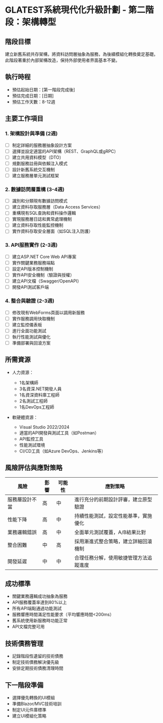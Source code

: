 # GLATEST系統現代化升級計劃 - 第二階段：架構轉型

## 階段目標

建立新舊系統共存架構，將資料訪問層抽象為服務，為後續模組化轉換奠定基礎。此階段著重於內部架構改造，保持外部使用者界面基本不變。

## 執行時程

* 預估起始日期：[第一階段完成後]
* 預估完成日期：[日期]
* 預估工作天數：8-12週

## 主要工作項目

### 1. 架構設計與準備 (2週)

- [ ] 制定詳細的服務層抽象設計方案
- [ ] 選擇並設定適當的API架構（REST、GraphQL或gRPC）
- [ ] 建立共用資料模型（DTO）
- [ ] 規劃服務註冊與依賴注入模式
- [ ] 設計新舊系統交互機制
- [ ] 建立服務層單元測試框架

### 2. 數據訪問層重構 (3-4週)

- [ ] 識別和分類現有數據訪問模式
- [ ] 建立資料存取服務層（Data Access Services）
- [ ] 重構現有SQL查詢和資料操作邏輯
- [ ] 實現服務層日誌和異常處理機制
- [ ] 建立資料存取性能監控機制
- [ ] 實作資料存取安全層面（如SQL注入防護）

### 3. API服務實作 (2-3週)

- [ ] 建立ASP.NET Core Web API專案
- [ ] 實作關鍵業務服務端點
- [ ] 設定API版本控制機制
- [ ] 實作API安全機制（驗證與授權）
- [ ] 建立API文檔（Swagger/OpenAPI）
- [ ] 開發API測試客戶端

### 4. 整合與驗證 (2-3週)

- [ ] 修改現有WebForms頁面以調用新服務
- [ ] 實作服務調用快取機制
- [ ] 建立監控儀表板
- [ ] 進行全面功能測試
- [ ] 執行性能測試與優化
- [ ] 準備部署與回滾方案

## 所需資源

* 人力資源：
  - 1名架構師
  - 3名資深.NET開發人員
  - 1名資深資料庫工程師
  - 2名測試工程師
  - 1名DevOps工程師

* 軟硬體資源：
  - Visual Studio 2022/2024
  - 適當的API開發與測試工具（如Postman）
  - API監控工具
  - 性能測試環境
  - CI/CD工具（如Azure DevOps、Jenkins等）

## 風險評估與應對策略

| 風險 | 影響 | 可能性 | 應對策略 |
|------|------|--------|----------|
| 服務層設計不當 | 高 | 中 | 進行充分的前期設計評審，建立原型驗證 |
| 性能下降 | 高 | 中 | 持續性能測試，設定性能基準，實施優化 |
| 業務邏輯錯誤 | 高 | 中 | 全面單元測試覆蓋，A/B結果比對 |
| 整合困難 | 中 | 高 | 採用漸進式整合策略，建立詳細回滾機制 |
| 開發延遲 | 中 | 中 | 合理任務分解，使用敏捷管理方法追蹤進度 |

## 成功標準

* 關鍵業務邏輯成功抽象為服務
* API服務覆蓋率達到80%以上
* 所有API端點通過功能測試
* 服務響應時間滿足性能要求（平均響應時間<200ms）
* 舊系統使用新服務時功能正常
* API文檔完整可用

## 技術債務管理

* 記錄階段性遺留的技術債務
* 制定技術債務解決優先級
* 安排定期技術債務清理時間

## 下一階段準備

* 選擇優先轉換的UI模組
* 準備Blazor/MVC技術培訓
* 制定UI元件庫標準
* 建立UI模組化策略 